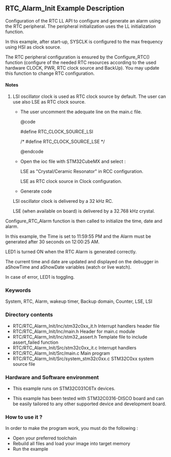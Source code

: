 ## <b>RTC_Alarm_Init Example Description</b>

Configuration of the RTC LL API to configure and generate an alarm using the RTC peripheral. The peripheral
initialization uses the LL initialization function.

In this example, after start-up, SYSCLK is configured to the max frequency using HSI as clock source.

The RTC peripheral configuration is ensured by the Configure_RTC() function
(configure of the needed RTC resources according to the used hardware CLOCK,
PWR, RTC clock source and BackUp). You may update this function to change RTC configuration.

#### <b>Notes</b>

 1. LSI oscillator clock is used as RTC clock source by default.
    The user can use also LSE as RTC clock source.
    - The user uncomment the adequate line on the main.c file.

      @code

        #define RTC_CLOCK_SOURCE_LSI

        /* #define RTC_CLOCK_SOURCE_LSE */

      @endcode

    - Open the ioc file with STM32CubeMX and select :

      LSE as "Crystal/Ceramic Resonator" in RCC configuration.

      LSE as RTC clock source in Clock configuration.

    - Generate code

    LSI oscillator clock is delivered by a 32 kHz RC.

    LSE (when available on board) is delivered by a 32.768 kHz crystal.

Configure_RTC_Alarm function is then called to initialize the time, date and alarm.

In this example, the Time is set to 11:59:55 PM and the Alarm must be generated after
30 seconds on 12:00:25 AM.

LED1 is turned ON when the RTC Alarm is generated correctly.

The current time and date are updated and displayed on the debugger in aShowTime
and aShowDate variables (watch or live watch).

In case of error, LED1 is toggling.

### <b>Keywords</b>

System, RTC, Alarm, wakeup timer, Backup domain, Counter, LSE, LSI

### <b>Directory contents</b>

  - RTC/RTC_Alarm_Init/Inc/stm32c0xx_it.h     Interrupt handlers header file
  - RTC/RTC_Alarm_Init/Inc/main.h             Header for main.c module
  - RTC/RTC_Alarm_Init/Inc/stm32_assert.h     Template file to include assert_failed function
  - RTC/RTC_Alarm_Init/Src/stm32c0xx_it.c     Interrupt handlers
  - RTC/RTC_Alarm_Init/Src/main.c             Main program
  - RTC/RTC_Alarm_Init/Src/system_stm32c0xx.c STM32C0xx system source file

### <b>Hardware and Software environment</b>

  - This example runs on STM32C031C6Tx devices.

  - This example has been tested with STM32C0316-DISCO board and can be
    easily tailored to any other supported device and development board.

### <b>How to use it ?</b>

In order to make the program work, you must do the following :

 - Open your preferred toolchain
 - Rebuild all files and load your image into target memory
 - Run the example

